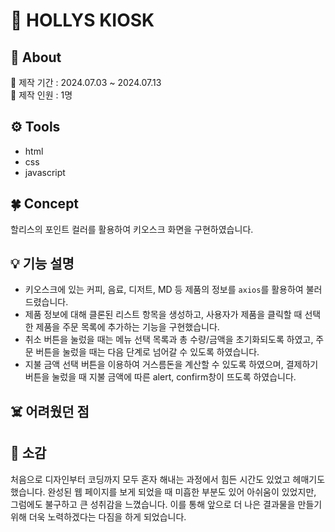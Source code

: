 # 🥤 HOLLYS KIOSK

## 📢 About
📆 제작 기간 : 2024.07.03 ~ 2024.07.13 <br>
👤 제작 인원 : 1명

## ⚙️ Tools
- html
- css
- javascript

## 🍀 Concept
할리스의 포인트 컬러를 활용하여 키오스크 화면을 구현하였습니다. 

## 💡 기능 설명
- 키오스크에 있는 커피, 음료, 디저트, MD 등 제품의 정보를 `axios`를 활용하여 불러드렸습니다.
- 제품 정보에 대해 클론된 리스트 항목을 생성하고, 사용자가 제품을 클릭할 때 선택한 제품을 주문 목록에 추가하는 기능을 구현했습니다.
- 취소 버튼을 눌렀을 때는 메뉴 선택 목록과 총 수량/금액을 초기화되도록 하였고, 주문 버튼을 눌렀을 때는 다음 단계로 넘어갈 수 있도록 하였습니다.
- 지불 금액 선택 버튼을 이용하여 거스름돈을 계산할 수 있도록 하였으며, 결제하기 버튼을 눌렀을 때 지불 금액에 따른 alert, confirm창이 뜨도록 하였습니다. 
## ☠️ 어려웠던 점

 
## 🌈 소감
처음으로 디자인부터 코딩까지 모두 혼자 해내는 과정에서 힘든 시간도 있었고 헤매기도 했습니다.
완성된 웹 페이지를 보게 되었을 때 미흡한 부분도 있어 아쉬움이 있었지만, 그럼에도 불구하고 큰 성취감을 느꼈습니다. 이를 통해 앞으로 더 나은 결과물을 만들기 위해 더욱 노력하겠다는 다짐을 하게 되었습니다.
